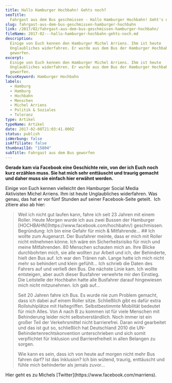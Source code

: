 ```yaml
---
title: Hallo Hamburger Hochbahn! Gehts noch?
seoTitle:
  Fahrgast aus dem Bus geschmissen - Hallo Hamburger Hochbahn! Geht's noch?
slug: fahrgast-aus-dem-bus-geschmissen-hamburger-hochbahn
link: /2017/02/fahrgast-aus-dem-bus-geschmissen-hamburger-hochbahn/
fileName: 2017-02---hallo-hamburger-hochbahn-gehts-noch.md
description:
  Einige von Euch kennen den Hamburger Michel Arriens. Ihm ist heute
  Unglaubliches widerfahren. Er wurde aus dem Bus der Hamburger Hochbahn
  geworfen.
excerpt:
  Einige von Euch kennen den Hamburger Michel Arriens. Ihm ist heute
  Unglaubliches widerfahren. Er wurde aus dem Bus der Hamburger Hochbahn
  geworfen.
focusKeyword: Hamburger Hochbahn
labels:
  - Hamburg
  - Hamburg
  - Hochbahn
  - Menschen
  - Michel Arriens
  - Politik & Soziales
  - Toleranz
type: Artikel
typeName: Artikel
date: 2017-02-08T21:03:41.000Z
status: publish
isWerbung: false
isAffiliate: false
thumbnailId: "15804"
subTitle: Fahrgast aus dem Bus geworfen
---
```


<strong>Gerade kam via Facebook eine Geschichte rein, von der ich Euch noch kurz
erzählen muss. Sie hat mich sehr enttäuscht und traurig gemacht und daher muss
sie einfach hier erwähnt werden.</strong>

Einige von Euch kennen vielleicht den Hamburger Social Media Aktivisten Michel
Arriens. Ihm ist heute Unglaubliches widerfahren. Was genau, das hat er vor fünf
Stunden auf seiner Facebook-Seite geteilt.  Ich zitiere also ab hier:

<blockquote>Weil ich nicht gut laufen kann, fahre ich seit 23 Jahren mit einem Roller. Heute Morgen wurde ich aus zwei Bussen der Hamburger  [HOCHBAHN](https://www.facebook.com/hochbahn/)  geschmissen. Begründung: Ich bin eine Gefahr für mich &amp; Mitfahrende...
## Ich wollte zum Augenarzt.
Der Busfahrer meinte, dass er mich mit Roller nicht mitnehmen könne. Ich wäre ein Sicherheitsrisiko für mich und meine Mitfahrenden. 80 Menschen schauten mich an. Ihre Blicke durchbohrten mich, sie alle wollten zur Arbeit und ich, der Behinderte,<span class="text_exposed_show"> hielt den Bus auf. Ich war den Tränen nah. Lange hatte ich mich nicht mehr so behindert und klein gefühlt...
Ich schrieb die Daten des Fahrers auf und verließ den Bus. Die nächste Linie kam. Ich wollte entsteigen, aber auch dieser Busfahrer verwehrte mir den Einstieg. Die Leitstelle der Hochbahn hatte alle Busfahrer darauf hingewiesen mich nicht mitzunehmen. Ich gab auf...</span>
<div class="text_exposed_show">

Seit 20 Jahren fahre ich Bus. Es wurde nie zum Problem gemacht, dass ich dabei
auf einem Roller sitze. Schließlich gibt es dafür extra Rollstuhlplätze mit
Haltegriffen. Selbstbestimmte Mobilität bedeutet für mich Alles. Von A nach B zu
kommen ist für viele Menschen mit Behinderung leider nicht selbstverständlich.
Noch immer ist ein großer Teil der Verkehrsmittel nicht barrierefrei. Daran wird
gearbeitet und das ist gut so, schließlich hat Deutschland 2010 die
UN-Behindertenrechtskonvention unterschrieben und sich somit verpflichtet für
Inklusion und Barrierefreiheit in allen Belangen zu sorgen.

Wie kann es sein, dass ich von heute auf morgen nicht mehr Bus fahren darf? Ist
das Inklusion? Ich bin wütend, traurig, enttäuscht und fühle mich behinderter
als jemals zuvor...

</div></blockquote>
Hier geht es zu Michels  [Twitter](https://www.facebook.com/marriens).
